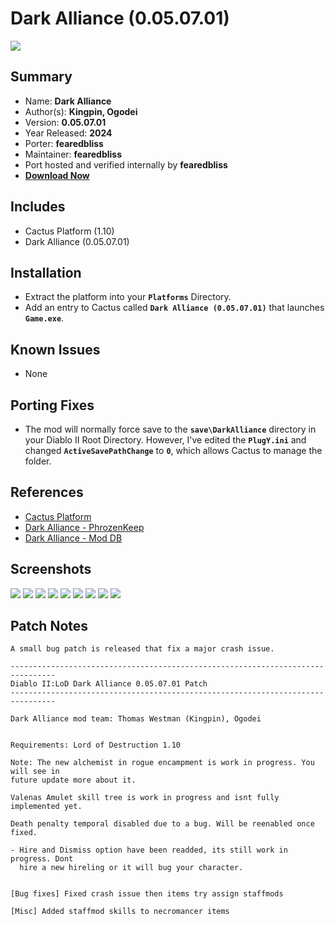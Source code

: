 # Dark Alliance (0.05.07.01)

![](https://xyinn.org/diablo/platforms/platinum/Dark_Alliance_0.05.07.01/screenshots/Screenshot001.jpg)

## Summary

- Name: **Dark Alliance**
- Author(s): **Kingpin, Ogodei**
- Version: **0.05.07.01**
- Year Released: **2024**
- Porter: **fearedbliss**
- Maintainer: **fearedbliss**
- Port hosted and verified internally by **fearedbliss**
- [**Download Now**](https://xyinn.org/diablo/platforms/platinum/Dark_Alliance_0.05.07.01/)

## Includes

- Cactus Platform (1.10)
- Dark Alliance (0.05.07.01)

## Installation

- Extract the platform into your **`Platforms`** Directory.
- Add an entry to Cactus called **`Dark Alliance (0.05.07.01)`** that launches
  **`Game.exe`**.

## Known Issues

- None

## Porting Fixes

- The mod will normally force save to the **`save\DarkAlliance`** directory in
  your Diablo II Root Directory. However, I've edited the **`PlugY.ini`**
  and changed **`ActiveSavePathChange`** to **`0`**, which allows Cactus
  to manage the folder.

## References

- [Cactus Platform](https://github.com/fearedbliss/Cactus)
- [Dark Alliance - PhrozenKeep](https://d2mods.info/forum/viewtopic.php?f=58&t=67936)
- [Dark Alliance - Mod DB](https://www.moddb.com/mods/dark-alliance/downloads/darkalliance-0050701)

## Screenshots

![](https://xyinn.org/diablo/platforms/platinum/Dark_Alliance_0.05.07.01/screenshots/Screenshot002.jpg)
![](https://xyinn.org/diablo/platforms/platinum/Dark_Alliance_0.05.07.01/screenshots/Screenshot003.jpg)
![](https://xyinn.org/diablo/platforms/platinum/Dark_Alliance_0.05.07.01/screenshots/Screenshot004.jpg)
![](https://xyinn.org/diablo/platforms/platinum/Dark_Alliance_0.05.07.01/screenshots/Screenshot005.jpg)
![](https://xyinn.org/diablo/platforms/platinum/Dark_Alliance_0.05.07.01/screenshots/Screenshot006.jpg)
![](https://xyinn.org/diablo/platforms/platinum/Dark_Alliance_0.05.07.01/screenshots/Screenshot007.jpg)
![](https://xyinn.org/diablo/platforms/platinum/Dark_Alliance_0.05.07.01/screenshots/Screenshot008.jpg)
![](https://xyinn.org/diablo/platforms/platinum/Dark_Alliance_0.05.07.01/screenshots/Screenshot009.jpg)
![](https://xyinn.org/diablo/platforms/platinum/Dark_Alliance_0.05.07.01/screenshots/Screenshot010.jpg)

## Patch Notes

```
A small bug patch is released that fix a major crash issue.

--------------------------------------------------------------------------------
Diablo II:LoD Dark Alliance 0.05.07.01 Patch
--------------------------------------------------------------------------------

Dark Alliance mod team: Thomas Westman (Kingpin), Ogodei


Requirements: Lord of Destruction 1.10

Note: The new alchemist in rogue encampment is work in progress. You will see in
future update more about it.

Valenas Amulet skill tree is work in progress and isnt fully implemented yet.

Death penalty temporal disabled due to a bug. Will be reenabled once fixed.

- Hire and Dismiss option have been readded, its still work in progress. Dont
  hire a new hireling or it will bug your character.


[Bug fixes] Fixed crash issue then items try assign staffmods

[Misc] Added staffmod skills to necromancer items
```
